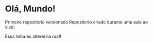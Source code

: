 # Olá, Mundo!
 Primeiro repositorio versionado
 Repositorio criado durante uma aula ao vivo!
 
 Essa linha eu alterei na rua!!
